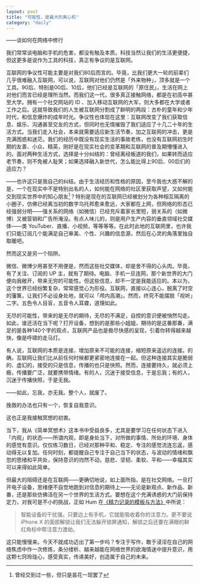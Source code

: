 ```yaml
---
layout: post
title: "可能性，是最大的离心机"
category: "daily"
---
```


——谈如何在网络中修行

我们常常谈电脑和手机的危害，都没有触及本质。科技当然让我们的生活更便捷，但这更多是说作为工具的科技，真正有争议的是互联网。

互联网的争议性可能主要是对我们80后而言的。毕竟，比我们更大一轮的前辈们几乎很难融入互联网，可以说，互联网对他们仍然是「外来物种」，顶多就是一个工具。90后、特别是00后、10后，他们已经是互联网的「原住民」，生活在网上对他们而言已经是理所当然。而我们这一代，很多真正接触网络，都是在初高中甚至大学。拥有一个社交网站的 ID 、加入移动互联网的大军，则大多都在大学或者工作之后。这就导致我们的人生被互联网分割成了鲜明的两段：古朴的童年和少年时代，和信息爆炸的成年时光。争议性也体现在这里：互联网改变了我们获取信息、娱乐、沟通甚至交友的方式，但同时也无情摧毁了我们适应了十几二十年的生活方式。当我们走入社会，本来就需要适应新生活节奏，加之互联网的冲击，更是充满困惑和迷茫。我们的经历中既没有现实生活的事故老练，也没有互联网初生时期的友善、小众、精英，刚好是在现实社会的变革期和互联网的普及期懵懂进入的。面对两种生活方式，选择是十分纠结的：曾经离经叛道的我们，如果转而适应老节奏，则不免被人耻笑；如果选择融入新世代，怎么能比得上90后、00后们的适应力？

——也许这只是我自己的纠结。由于生活经历和性格的原因，至今我也大惑不解的是，一个在现实中不是特别出名的人，如何能在网络的社区里获取声望，又如何能交到现实世界中的知心朋友[^1]？特别是现在的互联网已经被划分为各种相互隔离的小圈子，仿佛已经离当初的数字乌托邦愈来愈远，大家都在上网，但网络的形态已经强弱分明——强关系的网络（如微信）已经充斥着家长里短，弱关系的（如微博）又被营销和广告所淹没。有点人味儿的，则是用户生产内容的垂直领域社交媒体——类 YouTuber、直播、小视频，等等等等。在此时此地的互联网里，也许我们只能订阅几个能满足自己审美、个性、兴趣的信息源，然后在心灵的角落里独自取暖吧。

然而这又是另一个陷阱。

微信、微博少用甚至不用便是，然而这些社交媒体，却是舍不得的心头肉。毕竟，有了关注、订阅的 UP 主，就有了期待。电脑、手机一旦连网，那个新世界的大门便向我敞开，带来无穷的可能性。但这些信息，却不一定是我能适应的。本以为，这个世界已经纷繁复杂，常常感觉心为形役。互联网，直接以心连心，脱离了时空的藩篱，让我们不必设身处地，就可以「颅内高潮」。然而，终究不能摆脱「视听」二字。五色令人目盲，五音令人耳聋，道理如此。

无尽的可能性，带来的是无尽的期待，无尽的不满足，自控的意识便被悄然勾走。如此，谁还活在当下呢？打开设备，想到的是那些小姐姐，期待的是这番那番，满足的是各种140个字的观点，互联网产品也是极尽快感的呈现，引着你转得越来越快，像是呼啸的走马灯。

有人说，互联网的本质是连接，增加原来不可能的连接，缩短原来遥远的连接。的确，互联网让我们比从前任何时候都更紧密地连接在一起。但这种连接其实是脆弱的、虚幻的，接受的只是信息，传播的也只是快照。然而，连接要持久，就必须上瘾，传播要广泛，就要携带情绪。有的人，沉迷于接受信息，于是忘我；有的人，沉迷于传播快照，于是无我。

——如此，忘我，亦无我。整个人，就废了。

挽救的办法也只有一个，恢复自我意识。

这也正是我接触冥想的初衷。

当下，我从《简单冥想术》这本书中受益良多，尤其是要学习在任何状态下进入「内观」的状态——所谓内观，即是身处当下，对所做的事情、所处的环境、身体的感觉有意识。仅仅练习数日，已经对那种平和、稳定、专注的感觉流连忘返，感动得无以复加。任何时刻，都提醒自己专注于自己当下的状态，与波动的情绪和飘忽的思绪和平共处，保持意识的岿然不动，慈悲、坚韧、柔软、平和——幸福其实可以来得如此简单。

但最大的阻碍还是在互联网——更确切地说，如上面所指，是在社交网络。一旦打开电子设备，思绪便不自觉地跑到对信息的期待上——无论是新观点、新作品、新番，还是那些仿佛活在另一个世界的生活方式。要想在这个充满诱惑的大门前保持定力，对我可是不小的挑战，正如 Hum 在[《精力记录的模板与方法》](https://sspai.com/post/45357)中所说：

> 智能设备的干扰强。只要边上有手机，它就能吸收着你的注意力。更不要说 iPhone X 的面部解锁让我们无法躲开锁屏通知，解锁之后还要在满眼的鲜红角标中帮注意力渡劫。

这只能慢慢来。今天不就成功迈出了第一步吗？专注于写作，敢于浸淫在自己的网络焦虑中作一次修炼，条分缕析、越来越能在网络世界的欲海情迷中提升意识，用这颗七窍玲珑心，感受真实，传递美好，创造属于自己的未来。

[^1]: 曾经交到过一些，但只是昙花一现罢了